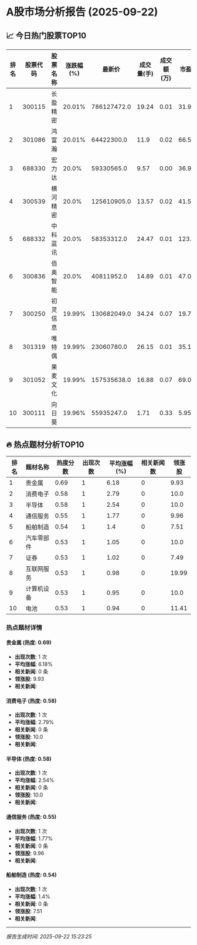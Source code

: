 # A股市场分析报告 (2025-09-22)

## 📈 今日热门股票TOP10

| 排名 | 股票代码 | 股票名称 | 涨跌幅(%) | 最新价 | 成交量(手) | 成交额(万) | 市盈率 | 市值(亿) |
|------|----------|----------|-----------|--------|------------|------------|--------|----------|
| 1 | 300115 | 长盈精密 | 20.01% | 786127472.0 | 19.24 | 0.01 | 31.98 | -0.00 |
| 2 | 301086 | 鸿富瀚 | 20.01% | 64422300.0 | 11.9 | 0.02 | 66.52 | -0.00 |
| 3 | 688330 | 宏力达 | 20.0% | 59330565.0 | 9.57 | 0.00 | 36.96 | 0.00 |
| 4 | 300539 | 横河精密 | 20.0% | 125610905.0 | 13.57 | 0.02 | 41.59 | 0.00 |
| 5 | 688332 | 中科蓝讯 | 20.0% | 58353312.0 | 24.47 | 0.01 | 123.23 | -0.00 |
| 6 | 300836 | 佰奥智能 | 20.0% | 40811952.0 | 14.89 | 0.01 | 47.01 | 0.00 |
| 7 | 300250 | 初灵信息 | 19.99% | 130682049.0 | 34.24 | 0.07 | 19.71 | 0.00 |
| 8 | 301319 | 唯特偶 | 19.99% | 23060780.0 | 26.15 | 0.01 | 35.16 | -0.00 |
| 9 | 301052 | 果麦文化 | 19.99% | 157535638.0 | 16.88 | 0.07 | 69.09 | 0.00 |
| 10 | 300111 | 向日葵 | 19.96% | 55935247.0 | 1.71 | 0.33 | 5.95 | -0.00 |

## 🔥 热点题材分析TOP10

| 排名 | 题材名称 | 热度分数 | 出现次数 | 平均涨幅(%) | 相关新闻数 | 领涨股 |
|------|----------|----------|----------|-------------|------------|--------|
| 1 | 贵金属 | 0.69 | 1 | 6.18 | 0 | 9.93 |
| 2 | 消费电子 | 0.58 | 1 | 2.79 | 0 | 10.0 |
| 3 | 半导体 | 0.58 | 1 | 2.54 | 0 | 10.0 |
| 4 | 通信服务 | 0.55 | 1 | 1.77 | 0 | 9.96 |
| 5 | 船舶制造 | 0.54 | 1 | 1.4 | 0 | 7.51 |
| 6 | 汽车零部件 | 0.53 | 1 | 1.05 | 0 | 10.0 |
| 7 | 证券 | 0.53 | 1 | 1.02 | 0 | 7.49 |
| 8 | 互联网服务 | 0.53 | 1 | 0.98 | 0 | 19.99 |
| 9 | 计算机设备 | 0.53 | 1 | 0.95 | 0 | 10.0 |
| 10 | 电池 | 0.53 | 1 | 0.94 | 0 | 11.41 |

### 热点题材详情


#### 贵金属 (热度: 0.69)
- **出现次数**: 1 次
- **平均涨幅**: 6.18%
- **相关新闻**: 0 条
- **领涨股**: 9.93
- **相关新闻**:

#### 消费电子 (热度: 0.58)
- **出现次数**: 1 次
- **平均涨幅**: 2.79%
- **相关新闻**: 0 条
- **领涨股**: 10.0
- **相关新闻**:

#### 半导体 (热度: 0.58)
- **出现次数**: 1 次
- **平均涨幅**: 2.54%
- **相关新闻**: 0 条
- **领涨股**: 10.0
- **相关新闻**:

#### 通信服务 (热度: 0.55)
- **出现次数**: 1 次
- **平均涨幅**: 1.77%
- **相关新闻**: 0 条
- **领涨股**: 9.96
- **相关新闻**:

#### 船舶制造 (热度: 0.54)
- **出现次数**: 1 次
- **平均涨幅**: 1.4%
- **相关新闻**: 0 条
- **领涨股**: 7.51
- **相关新闻**:

---
*报告生成时间: 2025-09-22 15:23:25*
